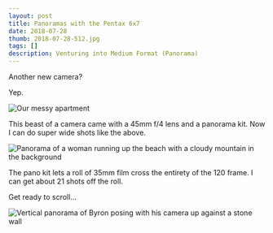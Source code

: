 ```yaml
--- 
layout: post
title: Panoramas with the Pentax 6x7
date: 2018-07-28
thumb: 2018-07-28-512.jpg
tags: []
description: Venturing into Medium Format (Panorama)
---
```


Another new camera?

Yep.


![Our messy apartment](/public/images/2018-07-28-1-1024.jpg)

This beast of a camera came with a 45mm f/4 lens and a panorama kit. Now I can do super wide shots like the above.

![Panorama of a woman running up the beach with a cloudy mountain in the background](/public/images/2018-07-28-2-1024.jpg)

The pano kit lets a roll of 35mm film cross the entirety of the 120 frame. I can get about 21 shots off the roll.

Get ready to scroll...


![Vertical panorama of Byron posing with his camera up against a stone wall](/public/images/2018-07-28-3-1024.jpg)
